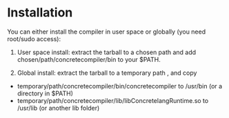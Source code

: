 # Installation

You can either install the compiler in user space or globally (you need root/sudo access):

1. User space install: extract the tarball to a chosen path and add chosen/path/concretecompiler/bin to your $PATH.

2. Global install: extract the tarball to a temporary path , and copy

- temporary/path/concretecompiler/bin/concretecompiler to /usr/bin (or a directory in $PATH)
- temporary/path/concretecompiler/lib/libConcretelangRuntime.so to /usr/lib (or another lib folder)
